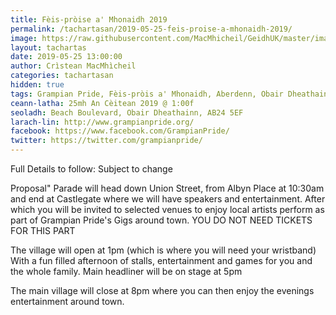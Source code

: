 ```yaml
---
title: Fèis-pròise a' Mhonaidh 2019
permalink: /tachartasan/2019-05-25-feis-proise-a-mhonaidh-2019/
image: https://raw.githubusercontent.com/MacMhicheil/GeidhUK/master/images/2019-05-25-feis-proise-a-mhonaidh-2019.jpg
layout: tachartas
date: 2019-05-25 13:00:00
author: Crìstean MacMhìcheil
categories: tachartasan
hidden: true
tags: Grampian Pride, Fèis-pròis a' Mhonaidh, Aberdenn, Obair Dheathain
ceann-latha: 25mh An Cèitean 2019 @ 1:00f
seoladh: Beach Boulevard, Obair Dheathainn, AB24 5EF
larach-lin: http://www.grampianpride.org/
facebook: https://www.facebook.com/GrampianPride/
twitter: https://twitter.com/grampianpride/
---
```


Full Details to follow: Subject to change

Proposal" Parade will head down Union Street, from Albyn Place at 10:30am and end at Castlegate where we will have speakers and entertainment. After which you will be invited to selected venues to enjoy local artists perform as part of Grampian Pride's Gigs around town. YOU DO NOT NEED TICKETS FOR THIS PART

<!--more-->

The village will open at 1pm (which is where you will need your wristband) With a fun filled afternoon of stalls, entertainment and games for you and the whole family. Main headliner will be on stage at 5pm

The main village will close at 8pm where you can then enjoy the evenings entertainment around town.
